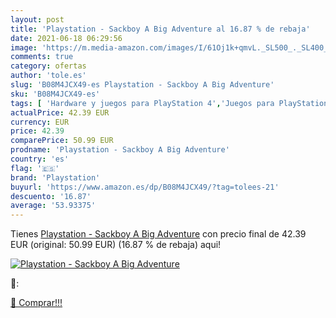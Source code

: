 ```yaml
---
layout: post
title: 'Playstation - Sackboy A Big Adventure al 16.87 % de rebaja'
date: 2021-06-18 06:29:56
image: 'https://m.media-amazon.com/images/I/61Oj1k+qmvL._SL500_._SL400_.jpg'
comments: true
category: ofertas
author: 'tole.es'
slug: 'B08M4JCX49-es Playstation - Sackboy A Big Adventure'
sku: 'B08M4JCX49-es'
tags: [ 'Hardware y juegos para PlayStation 4','Juegos para PlayStation 4','Videojuegos','playstation', ]
actualPrice: 42.39 EUR
currency: EUR
price: 42.39
comparePrice: 50.99 EUR
prodname: 'Playstation - Sackboy A Big Adventure'
country: 'es'
flag: '🇪🇸'
brand: 'Playstation'
buyurl: 'https://www.amazon.es/dp/B08M4JCX49/?tag=tolees-21'
descuento: '16.87'
average: '53.93375'
---
```


Tienes [Playstation - Sackboy A Big Adventure](https://www.amazon.es/dp/B08M4JCX49/?tag=tolees-21) con precio final de  42.39 EUR (original: 50.99 EUR) (16.87 %  de rebaja) aqui!

[![Playstation - Sackboy A Big Adventure](https://m.media-amazon.com/images/I/61Oj1k+qmvL._SL500_._SL400_.jpg)](https://www.amazon.es/dp/B08M4JCX49/?tag=tolees-21)

🔎:


[🛒 Comprar!!!](https://www.amazon.es/dp/B08M4JCX49/?tag=tolees-21)
